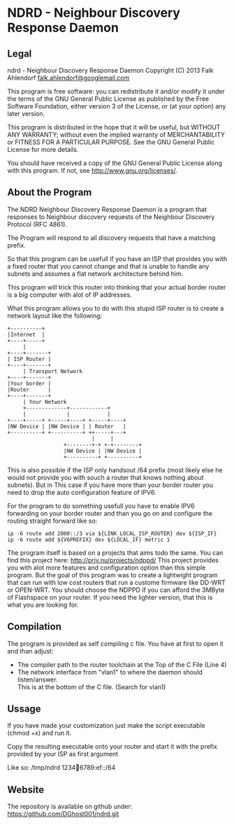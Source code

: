 NDRD - Neighbour Discovery Response Daemon
===========================================

Legal
------
ndrd - Neighbour Discovery Response Daemon
Copyright (C) 2013  Falk Ahlendorf <falk.ahlendorf@googlemail.com>
 
This program is free software: you can redistribute it and/or modify
it under the terms of the GNU General Public License as published by
the Free Software Foundation, either version 3 of the License, or
(at your option) any later version.

This program is distributed in the hope that it will be useful,
but WITHOUT ANY WARRANTY; without even the implied warranty of
MERCHANTABILITY or FITNESS FOR A PARTICULAR PURPOSE.  See the
GNU General Public License for more details.

You should have received a copy of the GNU General Public License
along with this program.  If not, see <http://www.gnu.org/licenses/>.

About the Program
------------------
The NDRD Neighbour Discovery Response Daemon is a program that responses to 
Neighbour discovery requests of the Neighbour Discovery Protocol (RFC 4861). 

The Program will respond to all discovery requests that have a matching prefix.

So that this program can be usefull if you have an ISP that provides you 
with a fixed router that you cannot change and that is unable to handle any 
subnets and assumes a flat network architecture behind him.

This program will trick this router into thinking that your actual border 
router is a big computer with alot of IP addresses.

What this program allows you to do with this stupid ISP router is to create a 
network layout like the following:

    +----------+
    |Internet  |
    +----+-----+
         | 
    +----+-------+
    | ISP Router |
    +----+-------+
         | Transport Network
    +----+-------+
    |Your border |
    |Router      |
    +----+-------+
         | Your Network
         +-------------+------------+
         |             |            |
    +----+-----+ +-----+----+ +-----+----+
    |NW Device | |NW Device | | Router   |
    +----------+ +----------+ ++-----+---+
                               |     |
                      +--------+-+ +-+--------+
                      |NW Device | |NW Device |
                      +----------+ +----------+

This is also possible if the ISP only handsout /64 prefix (most likely else he 
would not provide you with souch a router that knows nothing about 
subnets). But in This case if you have more than your border router you need to 
drop the auto configuration feature of IPV6.

For the program to do something usefull you have to enable IPV6 forwarding on 
your border router and than you go on and configure the routing straight 
forward like so:

    ip -6 route add 2000::/3 via ${LINK_LOCAL_ISP_ROUTER} dev ${ISP_IF}
    ip -6 route add ${V6PREFIX} dev ${LOCAL_IF} metric 1

The program itself is based on a projects that aims todo the same. You can find 
this project here: <http://priv.nu/projects/ndppd/>
This project provides you with alot more features and configuration option than 
this simple program. But the goal of this program was to create a lightwight 
program that can run with low cost routers that run a custome firmware like 
DD-WRT or OPEN-WRT. 
You should choose the NDPPD if you can afford the 3MByte of Flashspace on your 
router. If you need the lighter version, that this is what you are looking for.

Compilation 
-------------
The program is provided as self compiling c file. You have at first to open it 
and than adjust:
* The compiler path to the router toolchain at the Top of the C File (Line 4)
* The network interface from "vlan1" to where the daemon should listen/answer.  
  This is at the bottom of the C file. (Search for vlan1)

Ussage
-------
If you have made your customization just make the script executable (chmod +x) 
and run it.

Copy the resulting executable onto your router and start it with the prefix 
provided by your ISP as first argument

Like so:
    /tmp/ndrd 1234:abcd:6789:ef::/64

Website
-------
The repository is available on github under:
 <https://github.com/DGhost001/ndrd.git>


